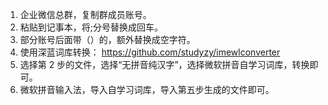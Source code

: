 1. 企业微信总群，复制群成员账号。
2. 粘贴到记事本，将;分号替换成回车。
3. 部分账号后面带（）的，额外替换成空字符。
4. 使用深蓝词库转换： https://github.com/studyzy/imewlconverter
5. 选择第 2 步的文件，选择“无拼音纯汉字”，选择微软拼音自学习词库，转换即可。
6. 微软拼音输入法，导入自学习词库，导入第五步生成的文件即可。


<!-- ##{"timestamp":1717672020}## -->